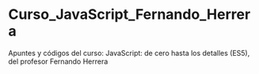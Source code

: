 # Curso_JavaScript_Fernando_Herrera
Apuntes y códigos del curso: JavaScript: de cero hasta los detalles (ES5), del profesor Fernando Herrera
